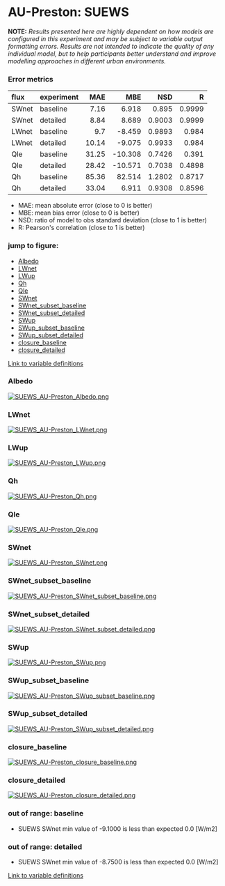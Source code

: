 # AU-Preston: SUEWS

**NOTE:** *Results presented here are highly dependent on how models are configured in this experiment and may be subject to variable output formatting errors. Results are not intended to indicate the quality of any individual model, but to help participants better understand and improve modelling approaches in different urban environments.*

### Error metrics

| flux   | experiment   |   MAE |     MBE |    NSD |      R |
|:-------|:-------------|------:|--------:|-------:|-------:|
| SWnet  | baseline     |  7.16 |   6.918 | 0.895  | 0.9999 |
| SWnet  | detailed     |  8.84 |   8.689 | 0.9003 | 0.9999 |
| LWnet  | baseline     |  9.7  |  -8.459 | 0.9893 | 0.984  |
| LWnet  | detailed     | 10.14 |  -9.075 | 0.9933 | 0.984  |
| Qle    | baseline     | 31.25 | -10.308 | 0.7426 | 0.391  |
| Qle    | detailed     | 28.42 | -10.571 | 0.7038 | 0.4898 |
| Qh     | baseline     | 85.36 |  82.514 | 1.2802 | 0.8717 |
| Qh     | detailed     | 33.04 |   6.911 | 0.9308 | 0.8596 |

 - MAE: mean absolute error (close to 0 is better)
 - MBE: mean bias error (close to 0 is better)
 - NSD: ratio of model to obs standard deviation (close to 1 is better)
 - R: Pearson's correlation (close to 1 is better)

### jump to figure:
 - [Albedo](#albedo)
 - [LWnet](#lwnet)
 - [LWup](#lwup)
 - [Qh](#qh)
 - [Qle](#qle)
 - [SWnet](#swnet)
 - [SWnet_subset_baseline](#swnet_subset_baseline)
 - [SWnet_subset_detailed](#swnet_subset_detailed)
 - [SWup](#swup)
 - [SWup_subset_baseline](#swup_subset_baseline)
 - [SWup_subset_detailed](#swup_subset_detailed)
 - [closure_baseline](#closure_baseline)
 - [closure_detailed](#closure_detailed)

[Link to variable definitions](variable_definitions.md)

### <a name="albedo"></a>Albedo
[![SUEWS_AU-Preston_Albedo.png](SUEWS_AU-Preston_Albedo.png)](SUEWS_AU-Preston_Albedo.png)

### <a name="lwnet"></a>LWnet
[![SUEWS_AU-Preston_LWnet.png](SUEWS_AU-Preston_LWnet.png)](SUEWS_AU-Preston_LWnet.png)

### <a name="lwup"></a>LWup
[![SUEWS_AU-Preston_LWup.png](SUEWS_AU-Preston_LWup.png)](SUEWS_AU-Preston_LWup.png)

### <a name="qh"></a>Qh
[![SUEWS_AU-Preston_Qh.png](SUEWS_AU-Preston_Qh.png)](SUEWS_AU-Preston_Qh.png)

### <a name="qle"></a>Qle
[![SUEWS_AU-Preston_Qle.png](SUEWS_AU-Preston_Qle.png)](SUEWS_AU-Preston_Qle.png)

### <a name="swnet"></a>SWnet
[![SUEWS_AU-Preston_SWnet.png](SUEWS_AU-Preston_SWnet.png)](SUEWS_AU-Preston_SWnet.png)

### <a name="swnet_subset_baseline"></a>SWnet_subset_baseline
[![SUEWS_AU-Preston_SWnet_subset_baseline.png](SUEWS_AU-Preston_SWnet_subset_baseline.png)](SUEWS_AU-Preston_SWnet_subset_baseline.png)

### <a name="swnet_subset_detailed"></a>SWnet_subset_detailed
[![SUEWS_AU-Preston_SWnet_subset_detailed.png](SUEWS_AU-Preston_SWnet_subset_detailed.png)](SUEWS_AU-Preston_SWnet_subset_detailed.png)

### <a name="swup"></a>SWup
[![SUEWS_AU-Preston_SWup.png](SUEWS_AU-Preston_SWup.png)](SUEWS_AU-Preston_SWup.png)

### <a name="swup_subset_baseline"></a>SWup_subset_baseline
[![SUEWS_AU-Preston_SWup_subset_baseline.png](SUEWS_AU-Preston_SWup_subset_baseline.png)](SUEWS_AU-Preston_SWup_subset_baseline.png)

### <a name="swup_subset_detailed"></a>SWup_subset_detailed
[![SUEWS_AU-Preston_SWup_subset_detailed.png](SUEWS_AU-Preston_SWup_subset_detailed.png)](SUEWS_AU-Preston_SWup_subset_detailed.png)

### <a name="closure_baseline"></a>closure_baseline
[![SUEWS_AU-Preston_closure_baseline.png](SUEWS_AU-Preston_closure_baseline.png)](SUEWS_AU-Preston_closure_baseline.png)

### <a name="closure_detailed"></a>closure_detailed
[![SUEWS_AU-Preston_closure_detailed.png](SUEWS_AU-Preston_closure_detailed.png)](SUEWS_AU-Preston_closure_detailed.png)

### out of range: baseline

 - SUEWS SWnet min value of -9.1000 is less than expected 0.0 [W/m2]

### out of range: detailed

 - SUEWS SWnet min value of -8.7500 is less than expected 0.0 [W/m2]


[Link to variable definitions](variable_definitions.md)

